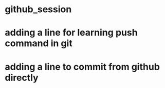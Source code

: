 # github_session
# adding a line for learning push command in git
# adding a line to commit from github directly
